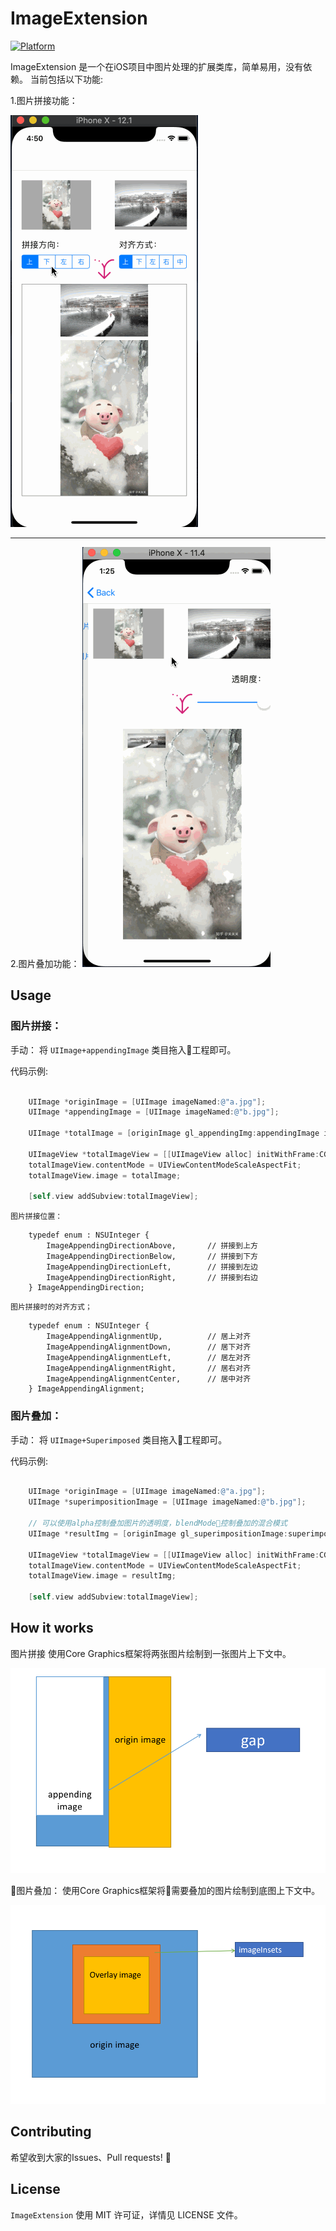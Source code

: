 # ImageExtension

 [![Platform](http://img.shields.io/badge/platform-ios-blue.svg?style=flat
)](https://developer.apple.com/iphone/index.action)

ImageExtension 是一个在iOS项目中图片处理的扩展类库，简单易用，没有依赖。
当前包括以下功能:

1.图片拼接功能：

![ImageAppending](https://github.com/ghostlordstar/PicRepo/blob/master/DemoShowImg/ImageExtension/imageAppending_Demo_show_gif_001.gif?raw=true)

---------
2.图片叠加功能：
![ImageSuperimposition](https://github.com/ghostlordstar/PicRepo/blob/master/DemoShowImg/ImageExtension/ImageExtension_Demo_superimposedImage_git_001.gif?raw=true)


## Usage

### 图片拼接：

手动：
    将 `UIImage+appendingImage` 类目拖入工程即可。

代码示例:

```objective-c
    
    UIImage *originImage = [UIImage imageNamed:@"a.jpg"];
    UIImage *appendingImage = [UIImage imageNamed:@"b.jpg"];
    
    UIImage *totalImage = [originImage gl_appendingImg:appendingImage imageGap:10.0f appendingDirection:ImageAppendingDirectionAbove appendingAlignment:ImageAppendingAlignmentCenter];
    
    UIImageView *totalImageView = [[UIImageView alloc] initWithFrame:CGRectMake(20, 100, 200, 200)];
    totalImageView.contentMode = UIViewContentModeScaleAspectFit;
    totalImageView.image = totalImage;
    
    [self.view addSubview:totalImageView];

```

`图片拼接位置：`
```
    typedef enum : NSUInteger {
        ImageAppendingDirectionAbove,       // 拼接到上方
        ImageAppendingDirectionBelow,       // 拼接到下方
        ImageAppendingDirectionLeft,        // 拼接到左边
        ImageAppendingDirectionRight,       // 拼接到右边
    } ImageAppendingDirection;
```

`图片拼接时的对齐方式；`
```
    typedef enum : NSUInteger {
        ImageAppendingAlignmentUp,          // 居上对齐
        ImageAppendingAlignmentDown,        // 居下对齐
        ImageAppendingAlignmentLeft,        // 居左对齐
        ImageAppendingAlignmentRight,       // 居右对齐
        ImageAppendingAlignmentCenter,      // 居中对齐
    } ImageAppendingAlignment;
```

### 图片叠加：
手动：
    将 `UIImage+Superimposed` 类目拖入工程即可。

代码示例:

```objective-c
    
    UIImage *originImage = [UIImage imageNamed:@"a.jpg"];
    UIImage *superimpositionImage = [UIImage imageNamed:@"b.jpg"];

    // 可以使用alpha控制叠加图片的透明度，blendMode控制叠加的混合模式
    UIImage *resultImg = [originImage gl_superimpositionImage:superimpositionImage superpositionRect:CGRectMake(0, 0, 100.0f, 50.0f) imageInsets:UIEdgeInsetsMake(10, 10, 10, 10) blendMode:kCGBlendModeNormal alpha:1.0];
    
    UIImageView *totalImageView = [[UIImageView alloc] initWithFrame:CGRectMake(20, 100, 200, 200)];
    totalImageView.contentMode = UIViewContentModeScaleAspectFit;
    totalImageView.image = resultImg;
    
    [self.view addSubview:totalImageView];

```

## How it works
图片拼接
 使用Core Graphics框架将两张图片绘制到一张图片上下文中。

![ImageAppendingWork](https://github.com/ghostlordstar/PicRepo/blob/master/DemoShowImg/ImageExtension/appendimage_Demo_show_img_001.png?raw=true)


图片叠加：
    使用Core Graphics框架将需要叠加的图片绘制到底图上下文中。

![ImageSuperimpositionWork](https://github.com/ghostlordstar/PicRepo/blob/master/DemoShowImg/ImageExtension/ImageExtension_work_superimaposition_001.png?raw=true)

## Contributing
希望收到大家的Issues、Pull requests! 📩

## License
`ImageExtension` 使用 MIT 许可证，详情见 LICENSE 文件。
